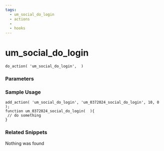 ```yaml
---
tags: 
  - um_social_do_login
  - actions
  - 
  - hooks
---
```

# um\_social\_do\_login

``` php:no-line-numbers
do_action( 'um_social_do_login',  )
```
<div class='hook-sep'></div>

### Parameters

<div class='hook-sep'></div>



### Sample Usage

``` php:no-line-numbers
add_action( 'um_social_do_login', 'um_0372024_social_do_login', 10, 0 );
function um_0372024_social_do_login(  ){
 // do something
}
```
<div class='hook-sep'></div>



### Related Snippets

Nothing was found

